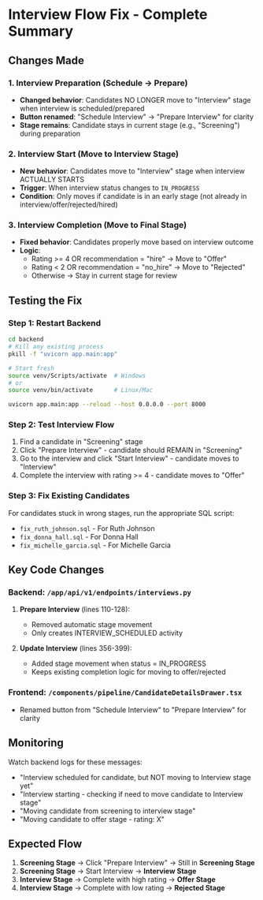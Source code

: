 # Interview Flow Fix - Complete Summary

## Changes Made

### 1. Interview Preparation (Schedule → Prepare)
- **Changed behavior**: Candidates NO LONGER move to "Interview" stage when interview is scheduled/prepared
- **Button renamed**: "Schedule Interview" → "Prepare Interview" for clarity
- **Stage remains**: Candidate stays in current stage (e.g., "Screening") during preparation

### 2. Interview Start (Move to Interview Stage)
- **New behavior**: Candidates move to "Interview" stage when interview ACTUALLY STARTS
- **Trigger**: When interview status changes to `IN_PROGRESS`
- **Condition**: Only moves if candidate is in an early stage (not already in interview/offer/rejected/hired)

### 3. Interview Completion (Move to Final Stage)
- **Fixed behavior**: Candidates properly move based on interview outcome
- **Logic**:
  - Rating >= 4 OR recommendation = "hire" → Move to "Offer"
  - Rating < 2 OR recommendation = "no_hire" → Move to "Rejected"
  - Otherwise → Stay in current stage for review

## Testing the Fix

### Step 1: Restart Backend
```bash
cd backend
# Kill any existing process
pkill -f "uvicorn app.main:app"

# Start fresh
source venv/Scripts/activate  # Windows
# or
source venv/bin/activate      # Linux/Mac

uvicorn app.main:app --reload --host 0.0.0.0 --port 8000
```

### Step 2: Test Interview Flow
1. Find a candidate in "Screening" stage
2. Click "Prepare Interview" - candidate should REMAIN in "Screening"
3. Go to the interview and click "Start Interview" - candidate moves to "Interview"
4. Complete the interview with rating >= 4 - candidate moves to "Offer"

### Step 3: Fix Existing Candidates
For candidates stuck in wrong stages, run the appropriate SQL script:
- `fix_ruth_johnson.sql` - For Ruth Johnson
- `fix_donna_hall.sql` - For Donna Hall
- `fix_michelle_garcia.sql` - For Michelle Garcia

## Key Code Changes

### Backend: `/app/api/v1/endpoints/interviews.py`

1. **Prepare Interview** (lines 110-128):
   - Removed automatic stage movement
   - Only creates INTERVIEW_SCHEDULED activity

2. **Update Interview** (lines 356-399):
   - Added stage movement when status = IN_PROGRESS
   - Keeps existing completion logic for moving to offer/rejected

### Frontend: `/components/pipeline/CandidateDetailsDrawer.tsx`
- Renamed button from "Schedule Interview" to "Prepare Interview" for clarity

## Monitoring

Watch backend logs for these messages:
- "Interview scheduled for candidate, but NOT moving to Interview stage yet"
- "Interview starting - checking if need to move candidate to Interview stage"
- "Moving candidate from screening to interview stage"
- "Moving candidate to offer stage - rating: X"

## Expected Flow

1. **Screening Stage** → Click "Prepare Interview" → Still in **Screening Stage**
2. **Screening Stage** → Start Interview → **Interview Stage**
3. **Interview Stage** → Complete with high rating → **Offer Stage**
4. **Interview Stage** → Complete with low rating → **Rejected Stage**